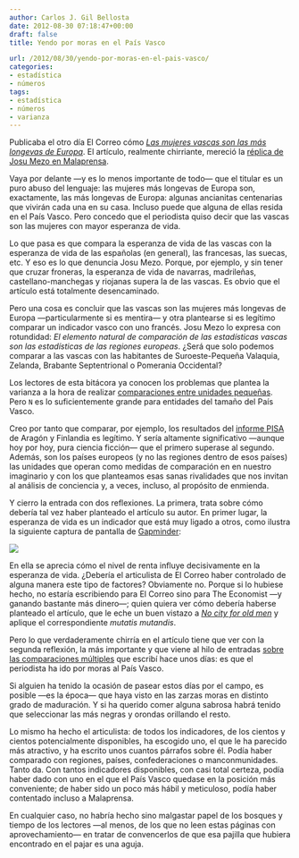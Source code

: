```yaml
---
author: Carlos J. Gil Bellosta
date: 2012-08-30 07:18:47+00:00
draft: false
title: Yendo por moras en el País Vasco

url: /2012/08/30/yendo-por-moras-en-el-pais-vasco/
categories:
- estadística
- números
tags:
- estadística
- números
- varianza
---
```


Publicaba el otro día El Correo cómo [_Las mujeres vascas son las más longevas de Europa_](http://www.elcorreo.com/vizcaya/v/20120822/pvasco-espana/mujeres-vascas-longevas-europa-20120822.html). El artículo, realmente chirriante, mereció la [réplica de Josu Mezo en Malaprensa](http://www.malaprensa.com/2012/08/oye-patxi-que-las-vascas-viven-mas-que.html).

Vaya por delante —y es lo menos importante de todo— que el titular es un puro abuso del lenguaje: las mujeres más longevas de Europa son, exactamente, las más longevas de Europa: algunas ancianitas centenarias que vivirán cada una en su casa. Incluso puede que alguna de ellas resida en el País Vasco. Pero concedo que el periodista quiso decir que las vascas son las mujeres con mayor esperanza de vida.

Lo que pasa es que compara la esperanza de vida de las vascas con la esperanza de vida de las españolas (en general), las francesas, las suecas, etc. Y eso es lo que denuncia Josu Mezo. Porque, por ejemplo, y sin tener que cruzar froneras, la esperanza de vida de navarras, madrileñas, castellano-manchegas y riojanas supera la de las vascas. Es obvio que el artículo está totalmente desencaminado.

Pero una cosa es concluir que las vascas son las mujeres más longevas de Europa —particularmente si es mentira— y otra plantearse si es legítimo comparar un indicador vasco con uno francés. Josu Mezo lo expresa con rotundidad: _El elemento natural de comparación de las estadísticas vascas son las estadísticas de las regiones europeas_. ¿Será que solo podemos comparar a las vascas con las habitantes de Suroeste-Pequeña Valaquia, Zelanda, Brabante Septentrional o Pomerania Occidental?

Los lectores de esta bitácora ya conocen los problemas que plantea la varianza a la hora de realizar [comparaciones entre unidades pequeñas](http://www.datanalytics.com/blog/2011/08/10/de-la-varianza-en-muestras-pequenas-y-el-problema-del-hospital/). Pero `N` es lo suficientemente grande para entidades del tamaño del País Vasco.

Creo por tanto que comparar, por ejemplo, los resultados del [informe PISA](http://es.wikipedia.org/wiki/Informe_PISA) de Aragón y Finlandia es legítimo. Y sería altamente significativo —aunque hoy por hoy, pura ciencia ficción— que el primero superase al segundo. Además, son los países europeos (y no las regiones dentro de esos países) las unidades que operan como medidas de comparación en en nuestro imaginario y con los que planteamos esas sanas rivalidades que nos invitan al análisis de conciencia y, a veces, incluso, al propósito de enmienda.

Y cierro la entrada con dos reflexiones. La primera, trata sobre cómo debería tal vez haber planteado el artículo su autor. En primer lugar, la esperanza de vida es un indicador que está muy ligado a otros, como ilustra la siguiente captura de pantalla de [Gapminder](http://www.gapminder.org/):


[![](/wp-uploads/2012/08/gapminder.png)
](/wp-uploads/2012/08/gapminder.png)


En ella se aprecia cómo el nivel de renta influye decisivamente en la esperanza de vida. ¿Debería el articulista de El Correo haber controlado de alguna manera este tipo de factores? Obviamente no. Porque si lo hubiese hecho, no estaría escribiendo para El Correo sino para The Economist —y ganando bastante más dinero—; quien quiera ver cómo debería haberse planteado el artículo, que le eche un buen vistazo a [_No city for old men_](http://www.economist.com/node/21560888?fsrc=scn/tw/te/pe/nocityforoldmen) y aplique el correspondiente _mutatis mutandis_.

Pero lo que verdaderamente chirría en el artículo tiene que ver con la segunda reflexión, la más importante y que viene al hilo de entradas [sobre las comparaciones múltiples](http://www.datanalytics.com/blog/2012/08/23/ajustar-o-no-ajustar-esta-es-la-cuestion/) que escribí hace unos días: es que el periodista ha ido por moras al País Vasco.

Si alguien ha tenido la ocasión de pasear estos días por el campo, es posible —es la época— que haya visto en las zarzas moras en distinto grado de maduración. Y si ha querido comer alguna sabrosa habrá tenido que seleccionar las más negras y orondas orillando el resto.

Lo mismo ha hecho el articulista: de todos los indicadores, de los cientos y cientos potencialmente disponibles, ha escogido uno, el que le ha parecido más atractivo, y ha escrito unos cuantos párrafos sobre él. Podía haber comparado con regiones, países, confederaciones o manconmunidades. Tanto da. Con tantos indicadores disponibles, con casi total certeza, podía haber dado con uno en el que el País Vasco quedase en la posición más conveniente; de haber sido un poco más hábil y meticuloso, podía haber contentado incluso a Malaprensa.

En cualquier caso, no habría hecho sino malgastar papel de los bosques y tiempo de los lectores —al menos, de los que no leen estas páginas con aprovechamiento— en tratar de convencerlos de que esa pajilla que hubiera encontrado en el pajar es una aguja.
